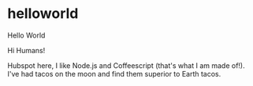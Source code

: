 # helloworld
Hello World 

Hi Humans!

Hubspot here, I like Node.js and Coffeescript (that's what I am made of!).
I've had tacos on the moon and find them superior to Earth tacos. 
